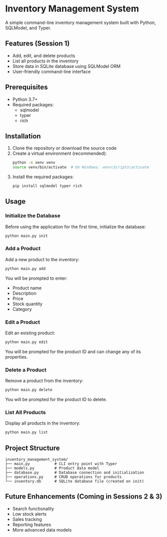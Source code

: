 # Inventory Management System

A simple command-line inventory management system built with Python, SQLModel, and Typer.

## Features (Session 1)

- Add, edit, and delete products
- List all products in the inventory
- Store data in SQLite database using SQLModel ORM
- User-friendly command-line interface

## Prerequisites

- Python 3.7+
- Required packages:
  - sqlmodel
  - typer
  - rich

## Installation

1. Clone the repository or download the source code
2. Create a virtual environment (recommended):
   ```bash
   python -m venv venv
   source venv/bin/activate  # On Windows: venv\Scripts\activate
   ```
3. Install the required packages:
   ```bash
   pip install sqlmodel typer rich
   ```

## Usage

### Initialize the Database

Before using the application for the first time, initialize the database:

```bash
python main.py init
```

### Add a Product

Add a new product to the inventory:

```bash
python main.py add
```

You will be prompted to enter:
- Product name
- Description
- Price
- Stock quantity
- Category

### Edit a Product

Edit an existing product:

```bash
python main.py edit
```

You will be prompted for the product ID and can change any of its properties.

### Delete a Product

Remove a product from the inventory:

```bash
python main.py delete
```

You will be prompted for the product ID to delete.

### List All Products

Display all products in the inventory:

```bash
python main.py list
```

## Project Structure

```
inventory_management_system/
├── main.py           # CLI entry point with Typer
├── models.py         # Product data model
├── database.py       # Database connection and initialization
├── operations.py     # CRUD operations for products
└── inventory.db      # SQLite database file (created on init)
```

## Future Enhancements (Coming in Sessions 2 & 3)

- Search functionality
- Low stock alerts
- Sales tracking
- Reporting features
- More advanced data models 